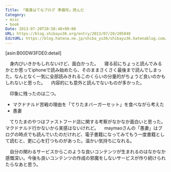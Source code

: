 ```yaml
---
Title: 「電書はてなブログ 準備号」読んだ
Category:
- misc
- book
Date: 2013-07-20T20:58:48+09:00
URL: https://blog.shibayu36.org/entry/2013/07/20/205848
EditURL: https://blog.hatena.ne.jp/shiba_yu36/shibayu36.hatenablog.com/atom/entry/11696248318755931673
---
```


[asin:B00DW3FDE0:detail]

　身内びいきかもしれないけど、面白かった。
　寝る前にちょっと読んでみるかとか思ってiphoneで読み始めたら、そのままさくさく最後まで読んでしまった。なんとなく一気に全部読みきれるこのくらいの分量的がちょうど良いのかもしれないと思った。
　内容的にも意外と読んでないものが多かった。


　印象に残ったのは二つ。
- マクドナルド苦戦の理由を「てりたまバーガーセット」を食べながら考えた
- 愚妻

　てりたまのやつはファストフード店に関する考察がなかなか面白いと思った。マクドナルド行かないから実感はないけれど。
　maymaoさんの「愚妻」はブログの時点でも読んでいたのだけれど、電子書籍になってみてもう一度書籍として読むと、更に心を打つものがあった。温かい気持ちになれる。


　自分の関わるサービスからこのような良いコンテンツが生まれるのはなかなか感慨深い。今後も良いコンテンツの作成の邪魔をしないサービスが作り続けられたらなあと思う。
